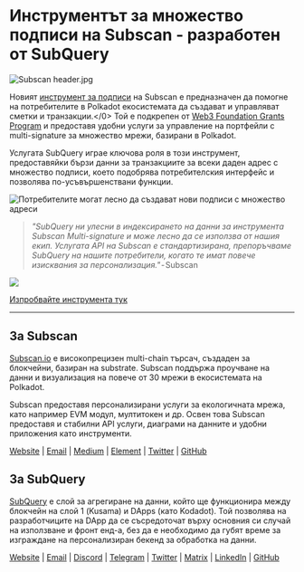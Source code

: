 # Инструментът за множество подписи на Subscan - разработен от SubQuery

![Subscan header.jpg](https://cdn-images-1.medium.com/max/1600/1*Xs3mJrvClJq3qBzWU48fjg.jpeg)

Новият [инструмент за подписи](https://medium.com/r/?url=https%3A%2F%2Fmultisig.subscan.io%2F) на Subscan е предназначен да помогне на потребителите в Polkadot екосистемата да създават и управляват сметки и транзакции.</0> Той е подкрепен от [Web3 Foundation Grants Program](https://github.com/w3f/Grants-Program/blob/master/applications/multisignature_management_tool.md) и предоставя удобни услуги за управление на портфейли с multi-signature за множество мрежи, базирани в Polkadot.

Услугата SubQuery играе ключова роля в този инструмент, предоставяйки бързи данни за транзакциите за всеки даден адрес с множество подписи, което подобрява потребителския интерфейс и позволява по-усъвършенствани функции.

![Потребителите могат лесно да създават нови подписи с множество адреси](https://cdn-images-1.medium.com/max/1600/1*e4AALzw8xzERhzBJgPUktQ.png)

> *"SubQuery ни улесни в индексирането на данни за инструмента Subscan Multi-signature и може лесно да се използва от нашия екип. Услугата API на Subscan е стандартизирана, препоръчваме SubQuery на нашите потребители, когато те имат повече изисквания за персонализация."* - Subscan

![](https://cdn-images-1.medium.com/max/1600/1*Hy-1IxJ3ZNQX7qC38H19Bg.png)

[Изпробвайте инструмента тук](https://medium.com/r/?url=https%3A%2F%2Fmultisig.subscan.io%2F)

---

## За Subscan

[Subscan.io](https://www.subscan.io/) е високопрецизен multi-chain търсач, създаден за блокчейни, базиран на substrate. Subscan поддържа проучване на данни и визуализация на повече от 30 мрежи в екосистемата на Polkadot.

Subscan предоставя персонализирани услуги за екологичната мрежа, като например EVM модул, мултитокен и др. Освен това Subscan предоставя и стабилни API услуги, диаграми на данните и удобни приложения като инструменти.

[Website](https://www.subscan.io/) | [Email](mailto:hello@subscan.io) | [Medium](https://medium.com/subscan) | [Element](https://riot.im/app/#/room/!uaYUrKBueiKUurHliJ:matrix.org) | [Twitter](https://twitter.com/subscan_io/) | [GitHub](https://github.com/itering/subscan-essentials)

## За SubQuery

[SubQuery](https://subquery.network/) е слой за агрегиране на данни, който ще функционира между блокчейн на слой 1 (Kusama) и DApps (като Kodadot). Той позволява на разработчиците на DApp да се съсредоточат върху основния си случай на използване и фронт енд-а, без да е необходимо да губят време за изграждане на персонализиран бекенд за обработка на данни.

[Website](https://subquery.network/) | [Email](mailto:hello@subquery.network) | [Discord](https://discord.com/invite/78zg8aBSMG) | [Telegram](https://t.me/subquerynetwork) | [Twitter](https://twitter.com/subquerynetwork) | [Matrix](https://matrix.to/#/#subquery:matrix.org) | [LinkedIn](https://www.linkedin.com/company/subquery) | [GitHub](https://github.com/subquery)
